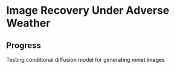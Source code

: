 # Image Recovery Under Adverse Weather

## Progress
Testing conditional diffusion model for generating mnist images